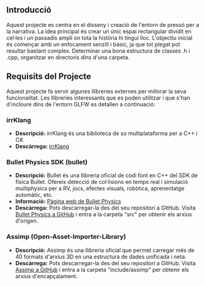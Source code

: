 
## Introducció

Aquest projecte es centra en el disseny i creació de l'entorn de pressó per a la narrativa. La idea principal és crear un únic espai rectangular dividit en cel·les i un passadís ampli on tota la història hi tingui lloc. L'objectiu inicial és començar amb un enfocament senzill i bàsic, ja que tot plegat pot resultar bastant complex. Determinar una bona estructura de classes .h i .cpp, organitzar en directoris dins d'una carpeta.

## Requisits del Projecte

Aquest projecte fa servir algunes llibreries externes per millorar la seva funcionalitat. Les llibreries interessants que es poden utilitzar i que s'han d'incloure dins de l'entorn GLFW es detallen a continuació:

### irrKlang

- **Descripció:** irrKlang és una biblioteca de so multiplataforma per a C++ i C#.
- **Descàrrega:** [irrKlang](https://www.ambiera.com/irrklang/)

### Bullet Physics SDK (bullet)

- **Descripció:** Bullet és una llibreria oficial de codi font en C++ del SDK de física Bullet. Ofereix detecció de col·lisions en temps real i simulació multiphysics per a RV, jocs, efectes visuals, robòtica, aprenentatge automàtic, etc.
- **Informació:** [Pàgina web de Bullet Physics](https://pybullet.org/wordpress/)
- **Descàrrega:** Pots descarregar-la des del seu repositori a GitHub. Visita [Bullet Physics a GitHub](https://github.com/bulletphysics/bullet3/tree/master) i entra a la carpeta "src" per obtenir els arxius d'origen.

### Assimp (Open-Asset-Importer-Library)

- **Descripció:** Assimp és una llibreria oficial que permet carregar més de 40 formats d'arxius 3D en una estructura de dades unificada i neta.
- **Descàrrega:** Pots descarregar-la des del seu repositori a GitHub. Visita [Assimp a GitHub](https://github.com/assimp/assimp/tree/master/include/assimp) i entra a la carpeta "include/assimp" per obtenir els arxius d'encapçalament.

